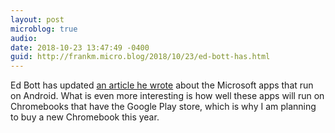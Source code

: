 ```yaml
---
layout: post
microblog: true
audio: 
date: 2018-10-23 13:47:49 -0400
guid: http://frankm.micro.blog/2018/10/23/ed-bott-has.html
---
```

Ed Bott has updated [an article he wrote](https://www.zdnet.com/article/microsoft-goes-all-in-with-android-apps-for-business/) about the Microsoft apps that run on Android. What is even more interesting is how well these apps will run on Chromebooks that have the Google Play store, which is why I am planning to buy a new Chromebook this year.
